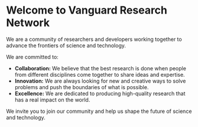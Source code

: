 # Welcome to Vanguard Research Network
We are a community of researchers and developers working together to advance the frontiers of science and technology.

We are committed to:

* **Collaboration:** We believe that the best research is done when people from different disciplines come together to share ideas and expertise.
* **Innovation:** We are always looking for new and creative ways to solve problems and push the boundaries of what is possible.
* **Excellence:** We are dedicated to producing high-quality research that has a real impact on the world.

We invite you to join our community and help us shape the future of science and technology.